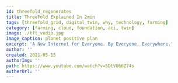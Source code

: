 ```yaml
---
id: threefold_regenerates
title: ThreeFold Explained In 2min
tags: [threefold_grid, digital_twin, why, technology, farming]
category: [farming, cloud, foundation, aci, twin]
image: ./tft_vedio.jpg
image_caption: planet positive plan
excerpt: 'A New Internet for Everyone. By Everyone. Everywhere.'
author: ''
created: 2021-05-15
authorImg: ''
path: https://www.youtube.com/watch?v=5DtVU66Z74s
autherUrl: ''
---
```

